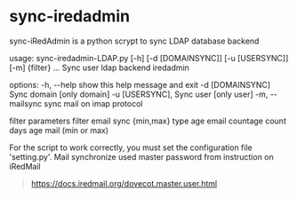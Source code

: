 # sync-iredadmin

sync-iRedAdmin is a python scrypt to sync LDAP database backend

usage: sync-iredadmin-LDAP.py [-h] [-d [DOMAINSYNC]] [-u [USERSYNC]] [-m] {filter} ...
Sync user ldap backend iredadmin

options:
-h, --help            show this help message and exit
-d [DOMAINSYNC]       Sync domain [only domain]
-u [USERSYNC],        Sync user [only user]
-m, --mailsync        sync mail on imap protocol

filter                parameters filter email sync
  {min,max}   type age email
  countage    count days age mail (min or max)     

For the script to work correctly, you must set the configuration file 'setting.py'. 
Mail synchronize used master password from instruction on iRedMail  

>https://docs.iredmail.org/dovecot.master.user.html
